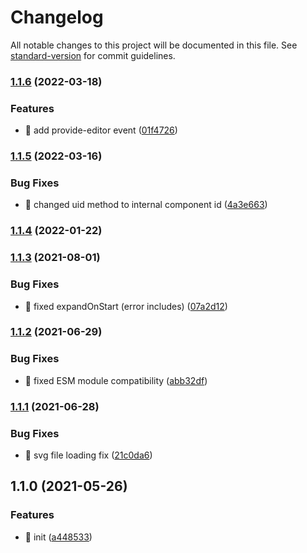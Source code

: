 # Changelog

All notable changes to this project will be documented in this file. See [standard-version](https://github.com/conventional-changelog/standard-version) for commit guidelines.

### [1.1.6](https://github.com/joaomede/vue3-json-editor/compare/v1.1.5...v1.1.6) (2022-03-18)


### Features

* 🎸 add provide-editor event ([01f4726](https://github.com/joaomede/vue3-json-editor/commit/01f47261faaffdba233a5c685a346d737345eec6))

### [1.1.5](https://github.com/joaomede/vue3-json-editor/compare/v1.1.4...v1.1.5) (2022-03-16)


### Bug Fixes

* 🐛 changed uid method to internal component id ([4a3e663](https://github.com/joaomede/vue3-json-editor/commit/4a3e6632d13fc3531dbc1929ded48ead88953d71))

### [1.1.4](https://github.com/joaomede/vue3-json-editor/compare/v1.1.3...v1.1.4) (2022-01-22)

### [1.1.3](https://github.com/joaomede/vue3-json-editor/compare/v1.1.2...v1.1.3) (2021-08-01)


### Bug Fixes

* 🐛 fixed expandOnStart (error includes) ([07a2d12](https://github.com/joaomede/vue3-json-editor/commit/07a2d1241ce651661411014410be6c74972a00ae))

### [1.1.2](https://github.com/joaomede/vue3-json-editor/compare/v1.1.1...v1.1.2) (2021-06-29)


### Bug Fixes

* 🐛 fixed ESM module compatibility ([abb32df](https://github.com/joaomede/vue3-json-editor/commit/abb32dfe7ffea6fd7624027a8e82bc2b004e72f2))

### [1.1.1](https://github.com/joaomede/vue3-json-editor/compare/v1.1.0...v1.1.1) (2021-06-28)


### Bug Fixes

* 🐛 svg file loading fix ([21c0da6](https://github.com/joaomede/vue3-json-editor/commit/21c0da6d35c7e7661b9c1381cdf7ee28f9f42715))

## 1.1.0 (2021-05-26)


### Features

* 🎸 init ([a448533](https://github.com/joaomede/vue3-json-editor/commit/a448533e4f7e2e95861cda92f3c110a804b69927))
